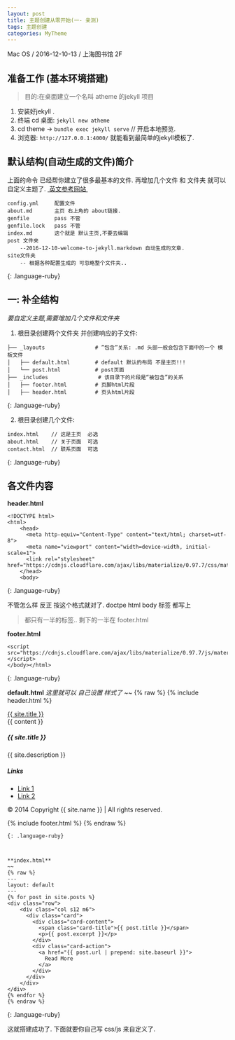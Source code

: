 ```yaml
---
layout: post
title: 主题创建从零开始(一- 亲测)
tags: 主题创建
categories: MyTheme
---
```



Mac OS / 2016-12-10-13 / 上海图书馆 2F 

## 准备工作 (基本环境搭建)
> 目的:在桌面建立一个名叫 atheme 的jekyll 项目
1. 安装好jekyll .
2. 终端 cd 桌面: `jekyll new atheme`
3. cd theme → `bundle exec jekyll serve`  // 开启本地预览.
4. 浏览器: `http://127.0.0.1:4000/` 就能看到最简单的jekyll模板了.


## 默认结构(自动生成的文件)简介
上面的命令 已经帮你建立了很多最基本的文件.
再增加几个文件 和 文件夹 就可以自定义主题了.  [ 英文参考网站 ][1]

~~~
config.yml     配置文件
about.md       主页 右上角的 about链接.
genfile        pass 不管
genfile.lock   pass 不管
index.md       这个就是 默认主页,不要去编辑
post 文件夹
    --2016-12-10-welcome-to-jekyll.markdown 自动生成的文章.
site文件夹
    -- 根据各种配置生成的 可忽略整个文件夹..
~~~
{: .language-ruby}




## 一: 补全结构
*要自定义主题,需要增加几个文件和文件夹*

1. 根目录创建两个文件夹 并创建响应的子文件:
~~~
├── _layouts                # ”包含”关系: .md 头部一般会包含下面中的一个 模板文件
│   ├── default.html        # default 默认的布局 不是主页!!! 
│   └── post.html           # post页面
├── _includes                # 该目录下的片段是“被包含”的关系
│   ├── footer.html         # 页脚html片段
│   ├── header.html         # 页头html片段
~~~
{: .language-ruby}

2. 根目录创建几个文件:
~~~
index.html    // 这是主页  必选
about.html    // 关于页面  可选
contact.html  // 联系页面  可选
~~~
{: .language-ruby}



## 各文件内容

**header.html**
~~~
<!DOCTYPE html>
<html>
    <head>
      <meta http-equiv="Content-Type" content="text/html; charset=utf-8">
      <meta name="viewport" content="width=device-width, initial-scale=1">
      <link rel="stylesheet" href="https://cdnjs.cloudflare.com/ajax/libs/materialize/0.97.7/css/materialize.min.css">
    </head>
    <body>
~~~
{: .language-ruby}

不管怎么样  反正 按这个格式就对了. 
doctpe html body 标签 都写上 
> 都只有一半的标签.. 剩下的一半在 footer.html


**footer.html**
~~~
<script src="https://cdnjs.cloudflare.com/ajax/libs/materialize/0.97.7/js/materialize.min.js"></script>
</body></html>
~~~
{: .language-ruby}


**default.html**  *这里就可以 自己设置 样式了*
~~
{% raw %}
{% include header.html %}
 
<nav>
    <div class="nav-wrapper">
      <div class="container">
          <a href="#" class="brand-logo"> {{ site.title }} </a>      
      </div>
    </div>
</nav>
 
<div class="container">
     {{ content }} 
</div>
 
<footer class="page-footer">
  <div class="container">
    <div class="row">
      <div class="col l6 s12">
        <h5 class="white-text"> {{ site.title }} </h5>
        <p class="grey-text text-lighten-4"> {{ site.description }} </p>
      </div>
      <div class="col l4 offset-l2 s12">
        <h5 class="white-text">Links</h5>
        <ul>
          <li><a class="grey-text text-lighten-3" href="#!">Link 1</a></li>
          <li><a class="grey-text text-lighten-3" href="#!">Link 2</a></li>
        </ul>
      </div>
    </div>
  </div>
  <div class="footer-copyright">
    <div class="container">
    © 2014 Copyright {{ site.name }} | All rights reserved.
    </div>
  </div>
</footer>
 
{% include footer.html %}
{% endraw %}
~~~
{: .language-ruby}



**index.html**
~~
{% raw %}
---
layout: default
---
{% for post in site.posts %}
<div class="row">
    <div class="col s12 m6">
      <div class="card">
        <div class="card-content">
          <span class="card-title">{{ post.title }}</span>
          <p>{{ post.excerpt }}</p>
        </div>
        <div class="card-action">
          <a href="{{ post.url | prepend: site.baseurl }}">
            Read More
          </a>
        </div>
      </div>
    </div>
</div>
{% endfor %}
{% endraw %}
~~~
{: .language-ruby}

这就搭建成功了. 下面就要你自己写 css/js 来自定义了.





[1]:	http://progur.com/2016/08/create-jekyll-theme-material-design.html